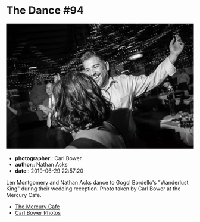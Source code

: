 # The Dance #94

![Len Montgomery and Nathan Acks dance](assets/2019-06-29-set-4-the-dance-94.webp)

* **photographer**:: Carl Bower  
* **author**:: Nathan Acks  
* **date**:: 2019-06-29 22:57:20

Len Montgomery and Nathan Acks dance to Gogol Bordello's "Wanderlust King" during their wedding reception. Photo taken by Carl Bower at the Mercury Cafe.

* [The Mercury Cafe](http://mercurycafe.com)
* [Carl Bower Photos](https://carlbowerphotos.com)
